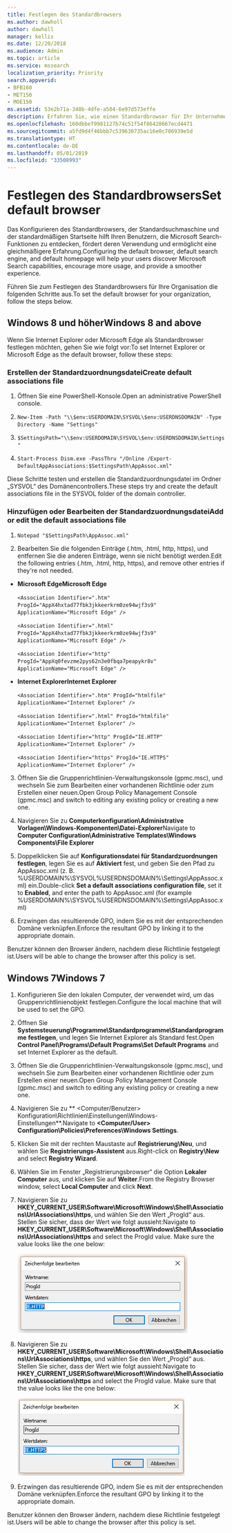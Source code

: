 ```yaml
---
title: Festlegen des Standardbrowsers
ms.author: dawholl
author: dawholl
manager: kellis
ms.date: 12/20/2018
ms.audience: Admin
ms.topic: article
ms.service: mssearch
localization_priority: Priority
search.appverid:
- BFB160
- MET150
- MOE150
ms.assetid: 53e2b71a-348b-4dfe-a504-6e97d573effe
description: Erfahren Sie, wie einen Standardbrowser für Ihr Unternehmen mit Microsoft Search konfigurieren.
ms.openlocfilehash: 160dbbef9981127b74c51f54f86428667ecd4471
ms.sourcegitcommit: a5fd9d4f46bbb7c539630735ac16e0c786939e5d
ms.translationtype: HT
ms.contentlocale: de-DE
ms.lasthandoff: 05/01/2019
ms.locfileid: "33508993"
---
```

# <a name="set-default-browser"></a><span data-ttu-id="7b8cd-103">Festlegen des Standardbrowsers</span><span class="sxs-lookup"><span data-stu-id="7b8cd-103">Set default browser</span></span>

<span data-ttu-id="7b8cd-104">Das Konfigurieren des Standardbrowsers, der Standardsuchmaschine und der standardmäßigen Startseite hilft Ihren Benutzern, die Microsoft Search-Funktionen zu entdecken, fördert deren Verwendung und ermöglicht eine gleichmäßigere Erfahrung.</span><span class="sxs-lookup"><span data-stu-id="7b8cd-104">Configuring the default browser, default search engine, and default homepage will help your users discover Microsoft Search capabilities, encourage more usage, and provide a smoother experience.</span></span>
  
<span data-ttu-id="7b8cd-105">Führen Sie zum Festlegen des Standardbrowsers für Ihre Organisation die folgenden Schritte aus.</span><span class="sxs-lookup"><span data-stu-id="7b8cd-105">To set the default browser for your organization, follow the steps below.</span></span>
  
## <a name="windows-8-and-above"></a><span data-ttu-id="7b8cd-106">Windows 8 und höher</span><span class="sxs-lookup"><span data-stu-id="7b8cd-106">Windows 8 and above</span></span>

<span data-ttu-id="7b8cd-107">Wenn Sie Internet Explorer oder Microsoft Edge als Standardbrowser festlegen möchten, gehen Sie wie folgt vor:</span><span class="sxs-lookup"><span data-stu-id="7b8cd-107">To set Internet Explorer or Microsoft Edge as the default browser, follow these steps:</span></span>
  
### <a name="create-default-associations-file"></a><span data-ttu-id="7b8cd-108">Erstellen der Standardzuordnungsdatei</span><span class="sxs-lookup"><span data-stu-id="7b8cd-108">Create default associations file</span></span>

1. <span data-ttu-id="7b8cd-109">Öffnen Sie eine PowerShell-Konsole.</span><span class="sxs-lookup"><span data-stu-id="7b8cd-109">Open an administrative PowerShell console.</span></span>
    
2.  `New-Item -Path "\\$env:USERDOMAIN\SYSVOL\$env:USERDNSDOMAIN" -Type Directory -Name "Settings"`
    
3.  `$SettingsPath="\\$env:USERDOMAIN\SYSVOL\$env:USERDNSDOMAIN\Settings"`
    
4.  `Start-Process Dism.exe -PassThru "/Online /Export-DefaultAppAssociations:$SettingsPath\AppAssoc.xml"`
    
<span data-ttu-id="7b8cd-110">Diese Schritte testen und erstellen die Standardzuordnungsdatei im Ordner „SYSVOL“ des Domänencontrollers.</span><span class="sxs-lookup"><span data-stu-id="7b8cd-110">These steps try and create the default associations file in the SYSVOL folder of the domain controller.</span></span>
  
### <a name="add-or-edit-the-default-associations-file"></a><span data-ttu-id="7b8cd-111">Hinzufügen oder Bearbeiten der Standardzuordnungsdatei</span><span class="sxs-lookup"><span data-stu-id="7b8cd-111">Add or edit the default associations file</span></span>

1. `Notepad "$SettingsPath\AppAssoc.xml"`
    
2. <span data-ttu-id="7b8cd-112">Bearbeiten Sie die folgenden Einträge (.htm, .html, http, https), und entfernen Sie die anderen Einträge, wenn sie nicht benötigt werden.</span><span class="sxs-lookup"><span data-stu-id="7b8cd-112">Edit the following entries (.htm, .html, http, https), and remove other entries if they're not needed.</span></span>
    
  - <span data-ttu-id="7b8cd-113">**Microsoft Edge**</span><span class="sxs-lookup"><span data-stu-id="7b8cd-113">**Microsoft Edge**</span></span>
    
     `<Association Identifier=".htm" ProgId="AppX4hxtad77fbk3jkkeerkrm0ze94wjf3s9" ApplicationName="Microsoft Edge" />`
  
     `<Association Identifier=".html" ProgId="AppX4hxtad77fbk3jkkeerkrm0ze94wjf3s9" ApplicationName="Microsoft Edge" />`
  
     `<Association Identifier="http" ProgId="AppXq0fevzme2pys62n3e0fbqa7peapykr8v" ApplicationName="Microsoft Edge" />`
    
  - <span data-ttu-id="7b8cd-114">**Internet Explorer**</span><span class="sxs-lookup"><span data-stu-id="7b8cd-114">**Internet Explorer**</span></span>
    
     `<Association Identifier=".htm" ProgId="htmlfile" ApplicationName="Internet Explorer" />`
  
     `<Association Identifier=".html" ProgId="htmlfile" ApplicationName="Internet Explorer" />`
  
     `<Association Identifier="http" ProgId="IE.HTTP" ApplicationName="Internet Explorer" />`
  
     `<Association Identifier="https" ProgId="IE.HTTPS" ApplicationName="Internet Explorer" />`
    
3. <span data-ttu-id="7b8cd-115">Öffnen Sie die Gruppenrichtlinien-Verwaltungskonsole (gpmc.msc), und wechseln Sie zum Bearbeiten einer vorhandenen Richtlinie oder zum Erstellen einer neuen.</span><span class="sxs-lookup"><span data-stu-id="7b8cd-115">Open Group Policy Management Console (gpmc.msc) and switch to editing any existing policy or creating a new one.</span></span>
    
1. <span data-ttu-id="7b8cd-116">Navigieren Sie zu **Computerkonfiguration\Administrative Vorlagen\Windows-Komponenten\Datei-Explorer**</span><span class="sxs-lookup"><span data-stu-id="7b8cd-116">Navigate to **Computer Configuration\Administrative Templates\Windows Components\File Explorer**</span></span>
    
2. <span data-ttu-id="7b8cd-117">Doppelklicken Sie auf **Konfigurationsdatei für Standardzuordnungen festlegen**, legen Sie es auf **Aktiviert** fest, und geben Sie den Pfad zu AppAssoc.xml (z. B. %USERDOMAIN%\SYSVOL\%USERDNSDOMAIN%\Settings\AppAssoc.xml) ein.</span><span class="sxs-lookup"><span data-stu-id="7b8cd-117">Double-click **Set a default associations configuration file**, set it to **Enabled**, and enter the path to AppAssoc.xml (for example %USERDOMAIN%\SYSVOL\%USERDNSDOMAIN%\Settings\AppAssoc.xml)</span></span>
    
4. <span data-ttu-id="7b8cd-118">Erzwingen das resultierende GPO, indem Sie es mit der entsprechenden Domäne verknüpfen.</span><span class="sxs-lookup"><span data-stu-id="7b8cd-118">Enforce the resultant GPO by linking it to the appropriate domain.</span></span>
    
<span data-ttu-id="7b8cd-119">Benutzer können den Browser ändern, nachdem diese Richtlinie festgelegt ist.</span><span class="sxs-lookup"><span data-stu-id="7b8cd-119">Users will be able to change the browser after this policy is set.</span></span>
  
## <a name="windows-7"></a><span data-ttu-id="7b8cd-120">Windows 7</span><span class="sxs-lookup"><span data-stu-id="7b8cd-120">Windows 7</span></span>

1. <span data-ttu-id="7b8cd-121">Konfigurieren Sie den lokalen Computer, der verwendet wird, um das Gruppenrichtlinienobjekt festlegen.</span><span class="sxs-lookup"><span data-stu-id="7b8cd-121">Configure the local machine that will be used to set the GPO.</span></span>
    
1. <span data-ttu-id="7b8cd-122">Öffnen Sie **Systemsteuerung\Programme\Standardprogramme\Standardprogramme festlegen**, und legen Sie Internet Explorer als Standard fest.</span><span class="sxs-lookup"><span data-stu-id="7b8cd-122">Open **Control Panel\Programs\Default Programs\Set Default Programs** and set Internet Explorer as the default.</span></span> 
    
2. <span data-ttu-id="7b8cd-123">Öffnen Sie die Gruppenrichtlinien-Verwaltungskonsole (gpmc.msc), und wechseln Sie zum Bearbeiten einer vorhandenen Richtlinie oder zum Erstellen einer neuen.</span><span class="sxs-lookup"><span data-stu-id="7b8cd-123">Open Group Policy Management Console (gpmc.msc) and switch to editing any existing policy or creating a new one.</span></span>
    
1. <span data-ttu-id="7b8cd-124">Navigieren Sie zu \*\* \<Computer/Benutzer\> Konfiguration\Richtlinien\Einstellungen\Windows-Einstellungen\*\*.</span><span class="sxs-lookup"><span data-stu-id="7b8cd-124">Navigate to **\<Computer/User\> Configuration\Policies\Preferences\Windows Settings**.</span></span>
    
2. <span data-ttu-id="7b8cd-125">Klicken Sie mit der rechten Maustaste auf **Registrierung\Neu**, und wählen Sie **Registrierungs-Assistent** aus.</span><span class="sxs-lookup"><span data-stu-id="7b8cd-125">Right-click on **Registry\New** and select **Registry Wizard**.</span></span>
    
3. <span data-ttu-id="7b8cd-126">Wählen Sie im Fenster „Registrierungsbrowser“ die Option **Lokaler Computer** aus, und klicken Sie auf **Weiter**.</span><span class="sxs-lookup"><span data-stu-id="7b8cd-126">From the Registry Browser window, select **Local Computer** and click **Next**.</span></span>
    
4. <span data-ttu-id="7b8cd-p101">Navigieren Sie zu **HKEY_CURRENT_USER\Software\Microsoft\Windows\Shell\Associations\UrlAssociations\https**, und wählen Sie den Wert „ProgId“ aus. Stellen Sie sicher, dass der Wert wie folgt aussieht:</span><span class="sxs-lookup"><span data-stu-id="7b8cd-p101">Navigate to **HKEY_CURRENT_USER\Software\Microsoft\Windows\Shell\Associations\UrlAssociations\https** and select the ProgId value. Make sure the value looks like the one below:</span></span> 
    
    ![Auswählen des ProgId-Werts in „Zeichenfolge bearbeiten“](media/f6173dcc-b898-4967-8c40-4b0fe411a92b.png)
  
5. <span data-ttu-id="7b8cd-p102">Navigieren Sie zu **HKEY_CURRENT_USER\Software\Microsoft\Windows\Shell\Associations\UrlAssociations\https**, und wählen Sie den Wert „ProgId“ aus. Stellen Sie sicher, dass der Wert wie folgt aussieht:</span><span class="sxs-lookup"><span data-stu-id="7b8cd-p102">Navigate to **HKEY_CURRENT_USER\Software\Microsoft\Windows\Shell\Associations\UrlAssociations\https** and select the ProgId value. Make sure that the value looks like the one below:</span></span> 
    
    ![Auswählen des ProgId-Werts für HTTPS in „Zeichenfolge bearbeiten“](media/3519e13b-4fe7-4d15-946c-82fd50fc49bb.png)
  
3. <span data-ttu-id="7b8cd-133">Erzwingen das resultierende GPO, indem Sie es mit der entsprechenden Domäne verknüpfen.</span><span class="sxs-lookup"><span data-stu-id="7b8cd-133">Enforce the resultant GPO by linking it to the appropriate domain.</span></span>
    
<span data-ttu-id="7b8cd-134">Benutzer können den Browser ändern, nachdem diese Richtlinie festgelegt ist.</span><span class="sxs-lookup"><span data-stu-id="7b8cd-134">Users will be able to change the browser after this policy is set.</span></span>